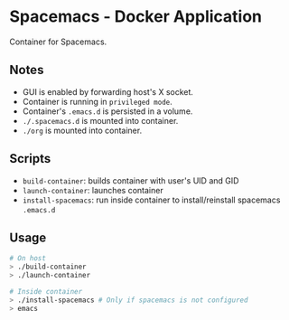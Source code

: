 # Spacemacs - Docker Application

Container for Spacemacs.

## Notes

* GUI is enabled by forwarding host's X socket.
* Container is running in `privileged mode`.
* Container's `.emacs.d` is persisted in a volume.
* `./.spacemacs.d` is mounted into container.
* `./org` is mounted into container.

## Scripts

* `build-container`: builds container with user's UID and GID
* `launch-container`: launches container
* `install-spacemacs`: run inside container to install/reinstall spacemacs `.emacs.d`

## Usage

```bash
# On host
> ./build-container
> ./launch-container

# Inside container
> ./install-spacemacs # Only if spacemacs is not configured
> emacs
```
